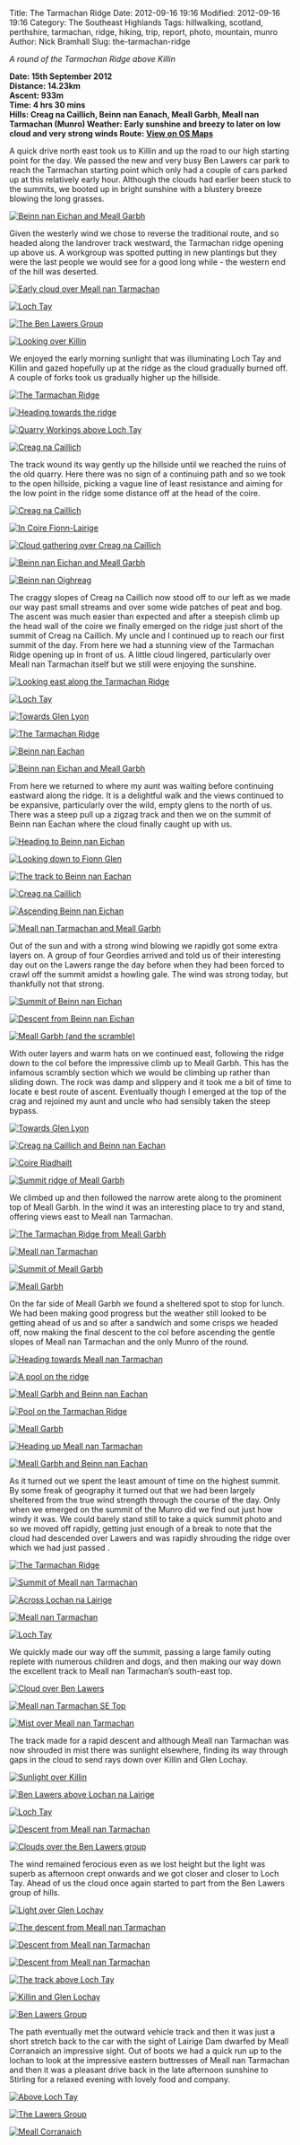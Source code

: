 Title: The Tarmachan Ridge
Date: 2012-09-16 19:16
Modified: 2012-09-16 19:16
Category: The Southeast Highlands
Tags: hillwalking, scotland, perthshire, tarmachan,  ridge, hiking, trip, report, photo, mountain, munro
Author: Nick Bramhall
Slug: the-tarmachan-ridge

_A round of the Tarmachan Ridge above Killin_

**Date: 15th September 2012  
Distance: 14.23km  
Ascent: 933m  
Time: 4 hrs 30 mins  
Hills: Creag na Caillich, Beinn nan Eanach, Meall Garbh, Meall nan Tarmachan (Munro)
Weather: Early sunshine and breezy to later on low cloud and very strong winds
Route: [View on OS Maps](https://www.invertedworld.co.uk/trip/369)**

A quick drive north east took us to Killin and up the road to our high starting point for the day. We passed the new and very busy Ben Lawers car park to reach the Tarmachan starting point which only had a couple of cars parked up at this relatively early hour. Although the clouds had earlier been stuck to the summits, we booted up in bright sunshine with a blustery breeze blowing the long grasses. 

[![Beinn nan Eichan and Meall Garbh](http://farm9.staticflickr.com/8441/8016213185_48a86be6cd_b.jpg)](http://flic.kr/p/ddnbUa "Beinn nan Eichan and Meall Garbh by Nick Bramhall, on Flickr")

<!--more-->

Given the westerly wind we chose to reverse the traditional route, and so headed along the landrover track westward, the Tarmachan ridge opening up above us. A workgroup was spotted putting in new plantings but they were the last people we would see for a good long while - the western end of the hill was deserted.

[![Early cloud over Meall nan Tarmachan](http://farm9.staticflickr.com/8301/8016134003_5203a19c90_b.jpg)](http://flic.kr/p/ddmMmX "Early cloud over Meall nan Tarmachan by Nick Bramhall, on Flickr")

[![Loch Tay](http://farm9.staticflickr.com/8306/8006838358_f4c4f779cc_b.jpg)](http://flic.kr/p/dcx96d "Loch Tay by Nick Bramhall, on Flickr")

[![The Ben Lawers Group](http://farm9.staticflickr.com/8445/8016138235_95f9d100be_b.jpg)](http://flic.kr/p/ddmNBV "The Ben Lawers Group by Nick Bramhall, on Flickr")

[![Looking over Killin](http://farm9.staticflickr.com/8444/8016145104_b01740c4b3_b.jpg)](http://flic.kr/p/ddmQEm "Looking over Killin by Nick Bramhall, on Flickr")

We enjoyed the early morning sunlight that was illuminating Loch Tay and Killin and gazed hopefully up at the ridge as the cloud gradually burned off. A couple of forks took us gradually higher up the hillside.

[![The Tarmachan Ridge](http://farm9.staticflickr.com/8319/8016157752_a2eeb69e47_b.jpg)](http://flic.kr/p/ddmUqq "The Tarmachan Ridge by Nick Bramhall, on Flickr")

[![Heading towards the ridge](http://farm9.staticflickr.com/8041/8035201671_df54be4a7d_b.jpg)](http://flic.kr/p/df3vvR "Heading towards the ridge by Nick Bramhall, on Flickr")

[![Quarry Workings above Loch Tay](http://farm9.staticflickr.com/8458/8016160594_53afd91931_b.jpg)](http://flic.kr/p/ddmVgq "Quarry Workings above Loch Tay by Nick Bramhall, on Flickr")

[![Creag na Caillich](http://farm9.staticflickr.com/8178/8016156761_9fb8216119_b.jpg)](http://flic.kr/p/ddmU8k "Creag na Caillich by Nick Bramhall, on Flickr")

The track wound its way gently up the hillside until we reached the ruins of the old quarry. Here there was no sign of a continuing path and so we took to the open hillside, picking a vague line of least resistance and aiming for the low point in the ridge some distance off at the head of the coire. 

[![Creag na Caillich](http://farm9.staticflickr.com/8295/8016178517_414bb7eecc_b.jpg)](http://flic.kr/p/ddn1Ar "Creag na Caillich by Nick Bramhall, on Flickr")

[![In Coire Fionn-Lairige](http://farm9.staticflickr.com/8311/8035200892_6c0d641803_b.jpg)](http://flic.kr/p/df3vhq "In Coire Fionn-Lairige by Nick Bramhall, on Flickr")

[![Cloud gathering over Creag na Caillich](http://farm9.staticflickr.com/8298/8016185440_1a84d28d31_b.jpg)](http://flic.kr/p/ddn3DN "Cloud gathering over Creag na Caillich by Nick Bramhall, on Flickr")

[![Beinn nan Eichan and Meall Garbh](http://farm9.staticflickr.com/8039/8016186669_22666d43db_b.jpg)](http://flic.kr/p/ddn41Z "Beinn nan Eichan and Meall Garbh by Nick Bramhall, on Flickr")

[![Beinn nan Oighreag](http://farm9.staticflickr.com/8315/8016189597_853aa3bbf4_b.jpg)](http://flic.kr/p/ddn4Tt "Beinn nan Oighreag by Nick Bramhall, on Flickr")

The craggy slopes of Creag na Caillich now stood off to our left as we made our way past small streams and over some wide patches of peat and bog. The ascent was much easier than expected and after a steepish climb up the head wall of the coire we finally emerged on the ridge just short of the summit of Creag na Caillich. My uncle and I continued up to reach our first summit of the day. From here we had a stunning view of the Tarmachan Ridge opening up in front of us. A little cloud lingered, particularly over Meall nan Tarmachan itself but we still were enjoying the sunshine.

[![Looking east along the Tarmachan Ridge](http://farm9.staticflickr.com/8174/8016192679_2b6d6a7a27_b.jpg)](http://flic.kr/p/ddn5NB "Looking east along the Tarmachan Ridge by Nick Bramhall, on Flickr")

[![Loch Tay](http://farm9.staticflickr.com/8041/8016197882_4f17290814_b.jpg)](http://flic.kr/p/ddn7mj "Loch Tay by Nick Bramhall, on Flickr")

[![Towards Glen Lyon](http://farm9.staticflickr.com/8454/8016199306_959e7ee293_b.jpg)](http://flic.kr/p/ddn7LS "Towards Glen Lyon by Nick Bramhall, on Flickr")

[![The Tarmachan Ridge](http://farm9.staticflickr.com/8436/8016201086_8371d3004f_b.jpg)](http://flic.kr/p/ddn8iy "The Tarmachan Ridge by Nick Bramhall, on Flickr")

[![Beinn nan Eachan](http://farm9.staticflickr.com/8309/8016203007_dfd3e40127_b.jpg)](http://flic.kr/p/ddn8SF "Beinn nan Eachan by Nick Bramhall, on Flickr")

[![Beinn nan Eichan and Meall Garbh](http://farm9.staticflickr.com/8436/8016230525_a2e1cd2703_b.jpg)](http://flic.kr/p/ddnh48 "Beinn nan Eichan and Meall Garbh by Nick Bramhall, on Flickr")

From here we returned to where my aunt was waiting before continuing eastward along the ridge. It is a delightful walk and the views continued to be expansive, particularly over the wild, empty glens to the north of us. There was a steep pull up a zigzag track and then we on the summit of Beinn nan Eachan where the cloud finally caught up with us.

[![Heading to Beinn nan Eichan](http://farm9.staticflickr.com/8457/8016216419_129c30a78e_b.jpg)](http://flic.kr/p/ddncRV "Heading to Beinn nan Eichan by Nick Bramhall, on Flickr")

[![Looking down to Fionn Glen](http://farm9.staticflickr.com/8447/8016221947_676dbf7d93_b.jpg)](http://flic.kr/p/ddneve "Looking down to Fionn Glen by Nick Bramhall, on Flickr")

[![The track to Beinn nan Eachan](http://farm9.staticflickr.com/8322/8016226706_76d6be3cd4_b.jpg)](http://flic.kr/p/ddnfVh "The track to Beinn nan Eachan by Nick Bramhall, on Flickr")

[![Creag na Caillich](http://farm9.staticflickr.com/8449/8016238601_1d4b0665aa_b.jpg)](http://flic.kr/p/ddnjsn "Creag na Caillich by Nick Bramhall, on Flickr")

[![Ascending Beinn nan Eichan](http://farm9.staticflickr.com/8301/8016239218_066c06cb31_b.jpg)](http://flic.kr/p/ddnjD1 "Ascending Beinn nan Eichan by Nick Bramhall, on Flickr")

[![Meall nan Tarmachan and Meall Garbh](http://farm9.staticflickr.com/8462/8016245156_8821fa4f1a_b.jpg)](http://flic.kr/p/ddnmpo "Meall nan Tarmachan and Meall Garbh by Nick Bramhall, on Flickr")

 Out of the sun and with a strong wind blowing we rapidly got some extra layers on. A group of four Geordies arrived and told us of their interesting day out on the Lawers range the day before when they had been forced to crawl off the summit amidst a howling gale. The wind was strong today, but thankfully not that strong.
 
 [![Summit of Beinn nan Eichan](http://farm9.staticflickr.com/8439/8016250576_e3a19acbba_b.jpg)](http://flic.kr/p/ddno1Q "Summit of Beinn nan Eichan by Nick Bramhall, on Flickr")
 
 [![Descent from Beinn nan Eichan](http://farm9.staticflickr.com/8310/8016252244_51b1ac577c_b.jpg)](http://flic.kr/p/ddnovA "Descent from Beinn nan Eichan by Nick Bramhall, on Flickr")
 
 [![Meall Garbh (and the scramble)](http://farm9.staticflickr.com/8170/8016260510_4764b87e44_b.jpg)](http://flic.kr/p/ddnqY7 "Meall Garbh (and the scramble) by Nick Bramhall, on Flickr")

With outer layers and warm hats on we continued east, following the ridge down to the col before the impressive climb up to Meall Garbh. This has the infamous scrambly section which we would be climbing up rather than sliding down. The rock was damp and slippery and it took me a bit of time to locate e best route of ascent. Eventually though I emerged at the top of the crag and rejoined my aunt and uncle who had sensibly taken the steep bypass. 

[![Towards Glen Lyon](http://farm9.staticflickr.com/8035/8016261547_2b4069d46d_b.jpg)](http://flic.kr/p/ddnrgZ "Towards Glen Lyon by Nick Bramhall, on Flickr")

[![Creag na Caillich and Beinn nan Eachan](http://farm9.staticflickr.com/8170/8016280743_67b43b6fed_b.jpg)](http://flic.kr/p/ddnwYX "Creag na Caillich and Beinn nan Eachan by Nick Bramhall, on Flickr")

[![Coire Riadhailt](http://farm9.staticflickr.com/8440/8016272701_1d5f504c8f_b.jpg)](http://flic.kr/p/ddnuAi "Coire Riadhailt by Nick Bramhall, on Flickr")

[![Summit ridge of Meall Garbh](http://farm9.staticflickr.com/8300/8016285558_ac52689f22_b.jpg)](http://flic.kr/p/ddnypY "Summit ridge of Meall Garbh by Nick Bramhall, on Flickr")

We climbed up and then followed the narrow arete along to the prominent top of Meall Garbh. In the wind it was an interesting place to try and stand, offering views east to Meall nan Tarmachan. 

[![The Tarmachan Ridge from Meall Garbh](http://farm9.staticflickr.com/8033/8016296590_e770a8674f_b.jpg)](http://flic.kr/p/ddnBGb "The Tarmachan Ridge from Meall Garbh by Nick Bramhall, on Flickr")

[![Meall nan Tarmachan](http://farm9.staticflickr.com/8175/8016302948_78d8f301c4_b.jpg)](http://flic.kr/p/ddnDzN "Meall nan Tarmachan by Nick Bramhall, on Flickr")

[![Summit of Meall Garbh](http://farm9.staticflickr.com/8033/8016307578_dd2778366a_b.jpg)](http://flic.kr/p/ddnEXC "Summit of Meall Garbh by Nick Bramhall, on Flickr")

[![Meall Garbh](http://farm9.staticflickr.com/8319/8035203517_dc79e62c09_b.jpg)](http://flic.kr/p/df3w4F "Meall Garbh by Nick Bramhall, on Flickr")

On the far side of Meall Garbh we found a sheltered spot to stop for lunch. We had been making good progress but the weather still looked to be getting ahead of us and so after a sandwich and some crisps we headed off, now making the final descent to the col before ascending the gentle slopes of Meall nan Tarmachan and the only Munro of the round.

[![Heading towards Meall nan Tarmachan](http://farm9.staticflickr.com/8456/8016307251_b95ab0611c_b.jpg)](http://flic.kr/p/ddnERZ "Heading towards Meall nan Tarmachan by Nick Bramhall, on Flickr")

[![A pool on the ridge](http://farm9.staticflickr.com/8455/8016315188_91f814724a_b.jpg)](http://flic.kr/p/ddnHdQ "A pool on the ridge by Nick Bramhall, on Flickr")

[![Meall Garbh and Beinn nan Eachan](http://farm9.staticflickr.com/8035/8016322572_8217a588f8_b.jpg)](http://flic.kr/p/ddnKq9 "Meall Garbh and Beinn nan Eachan by Nick Bramhall, on Flickr")

[![Pool on the Tarmachan Ridge](http://farm9.staticflickr.com/8322/8016321797_b2125eaed4_b.jpg)](http://flic.kr/p/ddnKbM "Pool on the Tarmachan Ridge by Nick Bramhall, on Flickr")

[![Meall Garbh](http://farm9.staticflickr.com/8035/8016328356_b40a890126_b.jpg)](http://flic.kr/p/ddnM8S "Meall Garbh by Nick Bramhall, on Flickr")

[![Heading up Meall nan Tarmachan](http://farm9.staticflickr.com/8176/8016333930_bcbb089edf_b.jpg)](http://flic.kr/p/ddnNMY "Heading up Meall nan Tarmachan by Nick Bramhall, on Flickr")

[![Meall Garbh and Beinn nan Eachan](http://farm9.staticflickr.com/8318/8016332052_9bb319f1c4_b.jpg)](http://flic.kr/p/ddnNeA "Meall Garbh and Beinn nan Eachan by Nick Bramhall, on Flickr")

As it turned out we spent the least amount of time on the highest summit. By some freak of geography it turned out that we had been largely sheltered from the true wind strength through the course of the day. Only when we emerged on the summit of the Munro did we find out just how windy it was. We could barely stand still to take a quick summit photo and so we moved off rapidly, getting just enough of a break to note that the cloud had descended over Lawers and was rapidly shrouding the ridge over which we had just passed .

[![The Tarmachan Ridge](http://farm9.staticflickr.com/8304/8016334765_608cca9416_b.jpg)](http://flic.kr/p/ddnP3n "The Tarmachan Ridge by Nick Bramhall, on Flickr")

[![Summit of Meall nan Tarmachan](http://farm9.staticflickr.com/8178/8016337179_23d84fff33_b.jpg)](http://flic.kr/p/ddnPKZ "Summit of Meall nan Tarmachan by Nick Bramhall, on Flickr")

[![Across Lochan na Lairige](http://farm9.staticflickr.com/8457/8016341830_ae07a978ee_b.jpg)](http://flic.kr/p/ddnR9b "Across Lochan na Lairige by Nick Bramhall, on Flickr")

[![Meall nan Tarmachan](http://farm9.staticflickr.com/8036/8016346118_abcf4cd595_b.jpg)](http://flic.kr/p/ddnSq7 "Meall nan Tarmachan by Nick Bramhall, on Flickr")

[![Loch Tay](http://farm9.staticflickr.com/8459/8016349083_1b0817b914_b.jpg)](http://flic.kr/p/ddnTie "Loch Tay by Nick Bramhall, on Flickr")

We quickly made our way off the summit, passing a large family outing replete with numerous children and dogs, and then making our way down the excellent track to Meall nan Tarmachan’s south-east top.

[![Cloud over Ben Lawers](http://farm9.staticflickr.com/8030/8016355061_b1e3f70daa_b.jpg)](http://flic.kr/p/ddnV5i "Cloud over Ben Lawers by Nick Bramhall, on Flickr")

[![Meall nan Tarmachan SE Top](http://farm9.staticflickr.com/8461/8016357283_48bac897a7_b.jpg)](http://flic.kr/p/ddnVJB "Meall nan Tarmachan SE Top by Nick Bramhall, on Flickr")

[![Mist over Meall nan Tarmachan](http://farm9.staticflickr.com/8451/8016365714_ba7c318c85_b.jpg)](http://flic.kr/p/ddnYeY "Mist over Meall nan Tarmachan by Nick Bramhall, on Flickr")

The track made for a rapid descent and although Meall nan Tarmachan was now shrouded in mist there was sunlight elsewhere, finding its way through gaps in the cloud to send rays down over Killin and Glen Lochay. 

[![Sunlight over Killin](http://farm9.staticflickr.com/8461/8016370485_7683b8dfc6_b.jpg)](http://flic.kr/p/ddnZEe "Sunlight over Killin by Nick Bramhall, on Flickr")

[![Ben Lawers above Lochan na Lairige](http://farm9.staticflickr.com/8177/8016374936_c0869c1206_b.jpg)](http://flic.kr/p/ddo1YY "Ben Lawers above Lochan na Lairige by Nick Bramhall, on Flickr")

[![Loch Tay](http://farm9.staticflickr.com/8310/8016374045_3cbbbdd0c6_b.jpg)](http://flic.kr/p/ddo1HB "Loch Tay by Nick Bramhall, on Flickr")

[![Descent from Meall nan Tarmachan](http://farm9.staticflickr.com/8302/8016378656_344a5b24fa_b.jpg)](http://flic.kr/p/ddo367 "Descent from Meall nan Tarmachan by Nick Bramhall, on Flickr")

[![Clouds over the Ben Lawers group](http://farm9.staticflickr.com/8456/8016380404_69dc7c5d65_b.jpg)](http://flic.kr/p/ddo3Bf "Clouds over the Ben Lawers group by Nick Bramhall, on Flickr")

The wind remained ferocious even as we lost height but the light was superb as afternoon crept onwards and we got closer and closer to Loch Tay. Ahead of us the cloud once again started to part from the Ben Lawers group of hills.

[![Light over Glen Lochay](http://farm9.staticflickr.com/8457/8016384871_299c374f30_b.jpg)](http://flic.kr/p/ddo4Wg "Light over Glen Lochay by Nick Bramhall, on Flickr")

[![The descent from Meall nan Tarmachan](http://farm9.staticflickr.com/8305/8016393052_40b7a90539_b.jpg)](http://flic.kr/p/ddo7nj "The descent from Meall nan Tarmachan by Nick Bramhall, on Flickr")

[![Descent from Meall nan Tarmachan](http://farm9.staticflickr.com/8319/8035203019_98efc36d7a_b.jpg)](http://flic.kr/p/df3vV6 "Descent from Meall nan Tarmachan by Nick Bramhall, on Flickr")

[![Descent from Meall nan Tarmachan](http://farm9.staticflickr.com/8306/8016402148_af29e2c40a_b.jpg)](http://flic.kr/p/ddoa59 "Descent from Meall nan Tarmachan by Nick Bramhall, on Flickr")

[![The track above Loch Tay](http://farm9.staticflickr.com/8169/8016407704_bcb3ed172f_b.jpg)](http://flic.kr/p/ddobHW "The track above Loch Tay by Nick Bramhall, on Flickr")

[![Killin and Glen Lochay](http://farm9.staticflickr.com/8042/8016405875_cc7f86a64c_b.jpg)](http://flic.kr/p/ddobbp "Killin and Glen Lochay by Nick Bramhall, on Flickr")

[![Ben Lawers Group](http://farm9.staticflickr.com/8318/8016413269_95cecec0c0_b.jpg)](http://flic.kr/p/ddodnT "Ben Lawers Group by Nick Bramhall, on Flickr")

The path eventually met the outward vehicle track and then it was just a short stretch back to the car with the sight of Lairige Dam dwarfed by Meall Corranaich an impressive sight. Out of boots we had a quick run up to the lochan to look at the impressive eastern buttresses of Meall nan Tarmachan and then it was a pleasant drive back in the late afternoon sunshine to Stirling for a relaxed evening with lovely food and company.

[![Above Loch Tay](http://farm9.staticflickr.com/8033/8016419723_46721a4e26_b.jpg)](http://flic.kr/p/ddofia "Above Loch Tay by Nick Bramhall, on Flickr")

[![The Lawers Group](http://farm9.staticflickr.com/8299/8016421329_64b625f9d3_b.jpg)](http://flic.kr/p/ddofLR "The Lawers Group by Nick Bramhall, on Flickr")

[![Meall Corranaich](http://farm9.staticflickr.com/8457/8016426722_a2928d8369_b.jpg)](http://flic.kr/p/ddohnQ "Meall Corranaich by Nick Bramhall, on Flickr")